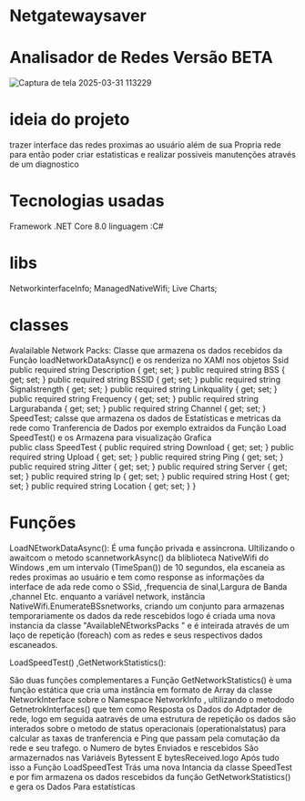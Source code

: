 # Netgatewaysaver  

# Analisador de Redes Versão BETA
 
![Captura de tela 2025-03-31 113229](https://github.com/user-attachments/assets/92a02f26-8a5b-499c-a04b-df70d5eed0d8)




# ideia do projeto

 trazer interface das redes proximas ao usuário  além  de sua Propria rede para então poder criar estatisticas e realizar possiveis manutenções através  de um diagnostico


 # Tecnologias usadas 

 Framework .NET Core 8.0 
 linguagem :C#

 # libs

NetworkinterfaceInfo;
ManagedNativeWifi;
Live Charts;
 # classes 

 Avalailable Network Packs: Classe que armazena os dados recebidos da Função loadNetworkDataAsync() e os renderiza no XAMl nos objetos Ssid 
            public required string Description { get; set; }
            public required string BSS { get; set; }
            public required string BSSID { get; set; }
            public required string Signalstrength { get; set; }
            public required string Linkquality { get; set; }
            public required string Frequency { get; set; }
            public required string Largurabanda { get; set; }
            public required string Channel { get; set; }
 SpeedTest;
   calsse que armazena os dados de Estatísticas  e metricas da rede como Tranferencia de Dados por exemplo extraidos da Função Load SpeedTest() e os Armazena para visualização Grafica  
public class SpeedTest
{
    public required string Download { get; set; }
    public required string Upload { get; set; }
    public required string Ping { get; set; }
    public required string Jitter { get; set; }
    public required string Server { get; set; }
    public required string Ip { get; set; }
    public required string Host { get; set; }
    public required string Location { get; set; }
}

# Funções

 LoadNEtworkDataAsync():
 É  uma função privada e assíncrona. Ultilizando o awaitcom o metodo scannetworkAsync() da bliblioteca NativeWifi do Windows ,em um intervalo (TimeSpan()) de 10 segundos, ela escaneia as redes proximas ao usuário  e tem como response as
 informações da interface de ada rede como o SSid, ,frequencia de sinal,Largura de Banda ,channel Etc. enquanto a variável  network, instância  NativeWifi.EnumerateBSsnetworks, criando um conjunto para armazenas temporariamente os dados da rede rescebidos logo é criada uma nova instancia da classe "AvailableNEtworksPacks " e é inteirada através  de um laço de repetição (foreach) com as redes e seus respectivos dados escaneados.


LoadSpeedTest() ,GetNetworkStatistics():

São duas funções complementares a Função GetNetworkStatistics() è uma função estática  que cria uma instância em formato de Array  da classe NetworkInterface sobre o Namespace NetworkInfo , ultilizando o metododo GetnetrokInterfaces() que tem como Resposta os Dados do Adptador de rede, logo em seguida aatravés de uma estrutura de repetição os dados são interados sobre o metodo de status operacionais (operationalstatus) para calcular as taxas de tranferencia e Ping que passam pela comutação da rede e seu trafego. o Numero de bytes Enviados e rescebidos São armazernados nas Variáveis  Bytessent E bytesReceived.logo Após  tudo isso a Função LoadSpeedTest Trás  uma nova Intancia da classe SpeedTest e por fim armazena os dados rescebidos da função GetNetworkStatistics() e gera os Dados Para estatísticas 



